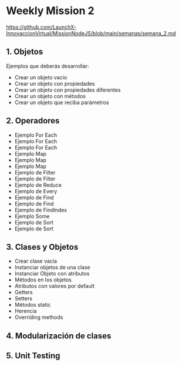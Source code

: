 # Weekly Mission 2

https://github.com/LaunchX-InnovaccionVirtual/MissionNodeJS/blob/main/semanas/semana_2.md

## 1. Objetos
Ejemplos que deberás desarrollar:

- Crear un objeto vacío
- Crear un objeto con propiedades
- Crear un objeto con propiedades diferentes
- Crear un objeto con métodos
- Crear un objeto que reciba parámetros

## 2. Operadores

- Ejemplo For Each
- Ejemplo For Each
- Ejemplo For Each
- Ejemplo Map
- Ejemplo Map
- Ejemplo Map
- Ejemplo de Filter
- Ejemplo de Filter
- Ejemplo de Reduce
- Ejemplo de Every
- Ejemplo de Find
- Ejemplo de Find
- Ejemplo de FindIndex
- Ejemplo Some
- Ejemplo de Sort
- Ejemplo de Sort

## 3. Clases y Objetos

- Crear clase vacía
- Instanciar objetos de una clase
- Instanciar Objeto con atributos
- Métodos en los objetos
- Atributos con valores por default
- Getters
- Setters
- Métodos static
- Herencia
- Overriding methods

## 4. Modularización de clases

## 5. Unit Testing
